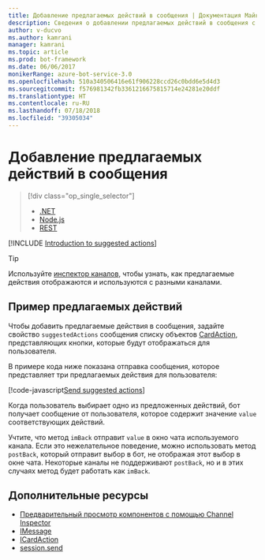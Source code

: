 ```yaml
---
title: Добавление предлагаемых действий в сообщения | Документация Майкрософт
description: Сведения о добавлении предлагаемых действий в сообщения с помощью пакета SDK Bot Builder для Node.js.
author: v-ducvo
ms.author: kamrani
manager: kamrani
ms.topic: article
ms.prod: bot-framework
ms.date: 06/06/2017
monikerRange: azure-bot-service-3.0
ms.openlocfilehash: 510a340506416e61f906228ccd26c0bdd6e5d4d3
ms.sourcegitcommit: f576981342fb3361216675815714e24281e20ddf
ms.translationtype: HT
ms.contentlocale: ru-RU
ms.lasthandoff: 07/18/2018
ms.locfileid: "39305034"
---
```

# <a name="add-suggested-actions-to-messages"></a>Добавление предлагаемых действий в сообщения
> [!div class="op_single_selector"]
> - [.NET](../dotnet/bot-builder-dotnet-add-suggested-actions.md)
> - [Node.js](../nodejs/bot-builder-nodejs-send-suggested-actions.md)
> - [REST](../rest-api/bot-framework-rest-connector-add-suggested-actions.md)

[!INCLUDE [Introduction to suggested actions](../includes/snippet-suggested-actions-intro.md)]

> [!TIP]
> Используйте [инспектор каналов][channelInspector], чтобы узнать, как предлагаемые действия отображаются и используются с разными каналами.

## <a name="suggested-actions-example"></a>Пример предлагаемых действий

Чтобы добавить предлагаемые действия в сообщения, задайте свойство `suggestedActions` сообщения списку объектов [CardAction][ICardAction], представляющих кнопки, которые будут отображаться для пользователя.

В примере кода ниже показана отправка сообщения, которое представляет три предлагаемых действия для пользователя:

[!code-javascript[Send suggested actions](../includes/code/node-send-suggested-actions.js#sendSuggestedActions)]

Когда пользователь выбирает одно из предложенных действий, бот получает сообщение от пользователя, которое содержит значение `value` соответствующих действий.

Учтите, что метод `imBack` отправит `value` в окно чата используемого канала. Если это нежелательное поведение, можно использовать метод `postBack`, который отправит выбор в бот, не отображая этот выбор в окне чата. Некоторые каналы не поддерживают `postBack`, но и в этих случаях метод будет работать как `imBack`.

## <a name="additional-resources"></a>Дополнительные ресурсы

* [Предварительный просмотр компонентов с помощью Channel Inspector][inspector]
* [IMessage][IMessage]
* [ICardAction][ICardAction]
* [session.send][SessionSend]

[IMessage]: http://docs.botframework.com/en-us/node/builder/chat-reference/interfaces/_botbuilder_d_.imessage

[SessionSend]: https://docs.botframework.com/en-us/node/builder/chat-reference/classes/_botbuilder_d_.session.html#send

[ICardAction]: https://docs.botframework.com/en-us/node/builder/chat-reference/interfaces/_botbuilder_d_.icardaction.html

[inspector]: ../bot-service-channel-inspector.md

[channelInspector]: ../bot-service-channel-inspector.md
